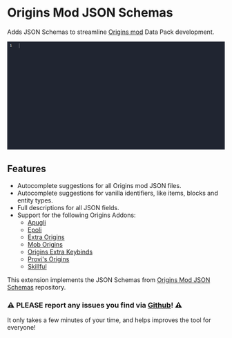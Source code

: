 # Origins Mod JSON Schemas

Adds JSON Schemas to streamline [Origins mod](https://www.curseforge.com/minecraft/mc-mods/origins) Data Pack development.

![An example of auto-completion in action](https://github.com/SnaveSutit/origins-mod-vscode-extension/blob/main/assets/example.gif?raw=true)

## Features
- Autocomplete suggestions for all Origins mod JSON files.
- Autocomplete suggestions for vanilla identifiers, like items, blocks and entity types.
- Full descriptions for all JSON fields.
- Support for the following Origins Addons:
    - [Apugli](https://apugli.readthedocs.io/en/latest/)
    - [Epoli](https://epoli-docs.readthedocs.io/en/latest/)
    - [Extra Origins](https://github.com/MoriyaShiine/extra-origins/wiki)
    - [Mob Origins](https://moborigins.ultrusmods.me/en/latest/)
    - [Origins Extra Keybinds](https://www.curseforge.com/minecraft/mc-mods/origins-extra-keybinds)
    - [Provi's Origins](https://github.com/Provismet/Provi-Origins/wiki)
    - [Skillful](https://skillful-docs.readthedocs.io/en/latest/)

This extension implements the JSON Schemas from [Origins Mod JSON Schemas](https://github.com/SnaveSutit/origins-mod-json-schemas) repository.

### ⚠️ PLEASE report any issues you find via [Github](https://github.com/SnaveSutit/origins-mod-json-schemas/issues/)! ⚠️

It only takes a few minutes of your time, and helps improves the tool for everyone!
